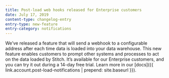 ```yaml
---
title: Post-load web hooks released for Enterprise customers
date: July 17, 2019
content-type: changelog-entry
entry-type: new-feature
entry-category: notifications
---
```

We’ve released a feature that will send a webhook to a configurable address after each time data is loaded into your data warehouse. This new feature enables customers to prompt other systems and processes to act on the data loaded by Stitch. It’s available for our Enterprise customers, and you can try it out during a 14-day free trial. Learn more in our [docs]({{ link.account.post-load-notifications | prepend: site.baseurl }}).